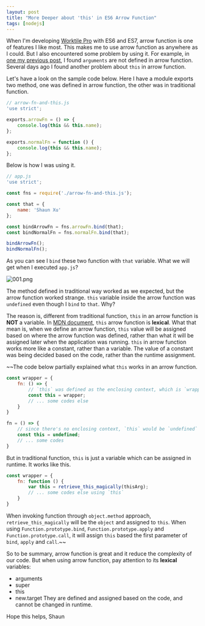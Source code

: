 ```yaml
---
layout: post
title: "More Deeper about 'this' in ES6 Arrow Function"
tags: [nodejs]
---
```


When I'm developing [Worktile Pro](https://pro.worktile.com) with ES6 and ES7, arrow function is one of features I like most. This makes me to use arrow function as anywhere as I could. But I also encountered some problem by using it. For example, in [one my previous post](http://geekswithblogs.net/shaunxu/archive/2016/03/15/pay-attention-to-use-es6-arrow-function-with-arguments.aspx), I found `arguments` are not defined in arrow function. Several days ago I found another problem about `this` in arrow function.

Let's have a look on the sample code below. Here I have a module exports two method, one was defined in arrow function, the other was in traditional function.

```javascript
// arrow-fn-and-this.js
'use strict';

exports.arrowFn = () => {
    console.log(this && this.name);
};

exports.normalFn = function () {
    console.log(this && this.name);
};
```

Below is how I was using it.

```javascript
// app.js
'use strict';

const fns = require('./arrow-fn-and-this.js');

const that = {
    name: 'Shaun Xu'
};

const bindArrowFn = fns.arrowFn.bind(that);
const bindNormalFn = fns.normalFn.bind(that);

bindArrowFn();
bindNormalFn();
```

As you can see I `bind` these two function with `that` variable. What we will get when I executed `app.js`?

![001.png]({{site.baseurl}}/img/2016-05-26-more-deeper-about-this-in-es6-arrow-function/001.png)

The method defined in traditional way worked as we expected, but the arrow function worked strange. `this` variable inside the arrow function was `undefined` even though I `bind` to `that`. Why?

The reason is, different from traditional function, `this` in an arrow function is **NOT** a variable. In [MDN document](https://developer.mozilla.org/en/docs/Web/JavaScript/Reference/Functions/Arrow_functions), `this` arrow function is **lexical**. What that mean is, when we define an arrow function, `this` value will be assigned based on where the arrow function was defined, rather than what it will be assigned later when the application was running. `this` in arrow function works more like a constant, rather than a variable. The value of a constant was being decided based on the code, rather than the runtime assignment.

~~The code below partially explained what `this` works in an arrow function.

```javascript
const wrapper = {
    fn: () => {
        // `this` was defined as the enclosing context, which is `wrapper`, as a constant
        const this = wrapper;
        // ... some codes else
    }
}

fn = () => {
    // since there's no enclosing context, `this` would be `undefined`
    const this = undefined;
    // ... some codes
}
```

But in traditional function, `this` is just a variable which can be assigned in runtime. It works like this.

```javascript
const wrapper = {
    fn: function () {
        var this = retrieve_this_magically(thisArg);
        // ... some codes else using `this`
    }
}
```

When invoking function through `object.method` approach, `retrieve_this_magically` will be the `object` and assigned to `this`. When using `Function.prototype.bind`, `Function.prototype.apply` and `Function.prototype.call`, it will assign `this` based the first parameter of `bind`, `apply` and `call`.~~

So to be summary, arrow function is great and it reduce the complexity of our code. But when using arrow function, pay attention to its **lexical** variables:
- arguments
- super
- this
- new.target
They are defined and assigned based on the code, and cannot be changed in runtime.

Hope this helps,
Shaun
